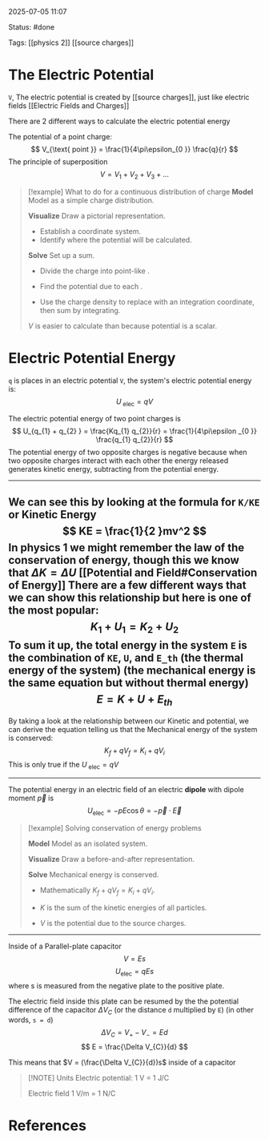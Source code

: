 2025-07-05 11:07

Status: #done 

Tags: [[physics 2]] [[source charges]] 

# The Electric Potential

`V`, The electric potential is created by [[source charges]], just like electric fields [[Electric Fields and Charges]]

There are 2 different ways to calculate the electric potential energy

The potential of a point charge:
$$
V_{\text{ point }} = \frac{1}{4\pi\epsilon_{0 }} \frac{q}{r}
$$
The principle of superposition
$$
V = V_{1 } + V _{2 } + V_{3 }+ \dots
$$


> [!example] What to do for a continuous distribution of charge
**Model** Model as a simple charge distribution.
>
>**Visualize** Draw a pictorial representation.
>
>- Establish a coordinate system.
>- Identify where the potential will be calculated.
>
>**Solve** Set up a sum.
>
>- Divide the charge into point-like .
  >  
>- Find the potential due to each .
  >  
>- Use the charge density to replace with an integration coordinate, then sum by integrating.
  >  
>
>_V_ is easier to calculate than because potential is a scalar.

# Electric Potential Energy
`q` is places in an electric potential `V`, the system's electric potential energy is:
$$
U_{\text{ elec}} = qV
$$

The electric potential energy of two point charges is
$$
U_{q_{1} + q_{2} } = \frac{Kq_{1} q_{2}}{r} = \frac{1}{4\pi\epsilon _{0 }} \frac{q_{1} q_{2}}{r}
$$
The potential energy of two opposite charges is negative because when two opposite charges interact with each other the energy released generates kinetic energy, subtracting from the potential energy. 

---
We can see this by looking at the formula for `K/KE` or Kinetic Energy 
$$
KE = \frac{1}{2 }mv^2
$$
In physics 1 we might remember the law of the conservation of energy, though this we know that $\Delta K = \Delta U$ [[Potential and Field#Conservation of Energy]]
There are a few different ways that we can show this relationship but here is one of the most popular:
$$
K_{1} + U_{1} = K_{2} + U_{2}
$$
To sum it up, the total energy in the system `E` is the combination of `KE`,  `U`, and `E_th` (the thermal energy of the system) (the mechanical energy is the same equation but without thermal energy) 
$$
E = K + U + E_{th}
$$
---

By taking a look at the relationship between our Kinetic and potential, we can derive the equation telling us that the Mechanical energy of the system is conserved:
$$
K_{f} + q V_{f} = K_{i} + qV_{i} 
$$
This is only true if the $U_{\text{ elec}} = qV$

---

The potential energy in an electric field of an electric **dipole** with dipole moment $\vec{p}$ is 
$$
U_{\text{elec}} = -pE\cos \theta = -\vec{p} \cdot \vec{E}
$$

> [!example] Solving conservation of energy problems
> 
> **Model** Model as an isolated system.
> 
> **Visualize** Draw a before-and-after representation.
> 
> **Solve** Mechanical energy is conserved.
> 
> - Mathematically $K_{f} + q V_{f} = K_{i} + qV_{i}$.
>     
> - $K$ is the sum of the kinetic energies of all particles.
>     
> - $V$ is the potential due to the source charges.


---
Inside of a Parallel-plate capacitor
$$
V = Es
$$
$$
U_{\text{elec}} = qEs
$$
where s is measured from the negative plate to the positive plate. 


The electric field inside this plate can be resumed by the the potential difference of the capacitor $\Delta V_{C}$ (or the distance `d` multiplied by `E`) (in other words, `s = d`)
$$
\Delta V_{C }= V_{+} - V_{-} = Ed
$$
$$
E = \frac{\Delta V_{C}}{d}
$$

This means that $V = (\frac{\Delta V_{C}}{d})s$ inside of a capacitor 


> [!NOTE] Units
> Electric potential: 1 V = 1 J/C
> 
> Electric field 1 V/m = 1 N/C

# References


